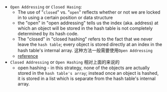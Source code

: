 - `Open Addressing` or `Closed Hasing`:
    - The use of "`closed`" vs. "`open`" reflects whether or not we are locked in to using a certain position or data structure
    - the "open" in "open addressing" tells us the index (aka. address) at which an object will be stored in the hash table is not completely determined by its hash code.
    - The "closed" in "closed hashing" refers to the fact that we never leave the `hash table`; every object is stored directly at an index in the hash table's internal array. 这种方法一般需要使用`Open Addressing`
    - [reference](https://stackoverflow.com/questions/9124331/meaning-of-open-hashing-and-closed-hashing)
- `Closed Addressing` or `Open Hashing` 相对上面的来说的
    - open hashing - in this strategy, none of the objects are actually stored in the `hash table's array`; instead once an object is hashed, it is stored in a list which is separate from the hash table's internal array.

